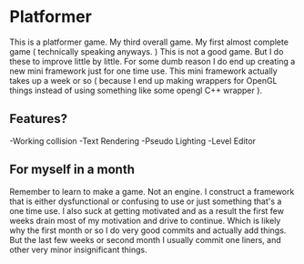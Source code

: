# Platformer
This is a platformer game. My third overall game. My first almost complete game ( technically speaking anyways. )
This is not a good game. But I do these to improve little by little. For some dumb reason I do end up creating a new mini framework
just for one time use. This mini framework actually takes up a week or so ( because I end up making wrappers for OpenGL things instead of using something like some
opengl C++ wrapper ).
## Features?
-Working collision
-Text Rendering
-Pseudo Lighting
-Level Editor
## For myself in a month
Remember to learn to make a game. Not an engine. I construct a framework that is either dysfunctional or
confusing to use or just something that's a one time use. I also suck at getting motivated and as a result
the first few weeks drain most of my motivation and drive to continue. Which is likely why the first month or so
I do very good commits and actually add things. But the last few weeks or second month I usually commit one liners,
and other very minor insignificant things.
